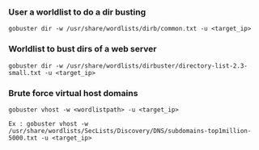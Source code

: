 ### User a worldlist to do a dir busting

	gobuster dir -w /usr/share/wordlists/dirb/common.txt -u <target_ip>

### Worldlist to bust dirs of a web server

	gobuster dir -w /usr/share/wordlists/dirbuster/directory-list-2.3-small.txt -u <target_ip>

### Brute force virtual host domains

	gobuster vhost -w <wordlistpath> -u <target_ip>
	
	Ex : gobuster vhost -w /usr/share/wordlists/SecLists/Discovery/DNS/subdomains-top1million-5000.txt -u <target_ip>
